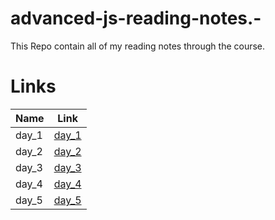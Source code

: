 # advanced-js-reading-notes.-

This Repo contain all of my reading notes through the course.

# Links

|  Name  |   Link |
|--- |--- |
|   day_1 |   [day_1](https://mujahedyousef.github.io/advanced-js-reading-notes.-/day_1/day_1.html) |
|  day_2  |   [day_2](https://mujahedyousef.github.io/advanced-js-reading-notes.-/day_2/day_2.html)|
|  day_3  |   [day_3](https://mujahedyousef.github.io/advanced-js-reading-notes.-/day_3/README.html)|
|   day_4 |   [day_4](https://mujahedyousef.github.io/advanced-js-reading-notes.-/day_4/day_4.html) |
|   day_5 |   [day_5](https://mujahedyousef.github.io/advanced-js-reading-notes.-/day_5/day_5.html) |
